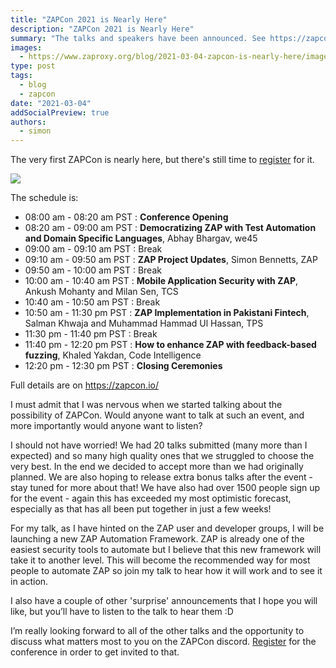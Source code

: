 ```yaml
---
title: "ZAPCon 2021 is Nearly Here"
description: "ZAPCon 2021 is Nearly Here"
summary: "The talks and speakers have been announced. See https://zapcon.io"
images:
  - https://www.zaproxy.org/blog/2021-03-04-zapcon-is-nearly-here/images/zapcon.png
type: post
tags:
  - blog
  - zapcon
date: "2021-03-04"
addSocialPreview: true
authors:
  - simon
---
```


The very first ZAPCon is nearly here, but there's still time to [register](https://www.eventbrite.com/e/zapcon-2021-registration-138800517083) for it.

![](./images/zapcon.png)

The schedule is:

- 08:00 am - 08:20 am PST : **Conference Opening**
- 08:20 am - 09:00 am PST : **Democratizing ZAP with Test Automation and Domain Specific Languages**, Abhay Bhargav, we45
- 09:00 am - 09:10 am PST : Break
- 09:10 am - 09:50 am PST : **ZAP Project Updates**, Simon Bennetts, ZAP
- 09:50 am - 10:00 am PST : Break
- 10:00 am - 10:40 am PST : **Mobile Application Security with ZAP**, Ankush Mohanty and Milan Sen, TCS
- 10:40 am - 10:50 am PST : Break
- 10:50 am - 11:30 pm PST : **ZAP Implementation in Pakistani Fintech**, Salman Khwaja and Muhammad Hammad Ul Hassan, TPS
- 11:30 pm - 11:40 pm PST : Break
- 11:40 pm - 12:20 pm PST : **How to enhance ZAP with feedback-based fuzzing**, Khaled Yakdan, Code Intelligence
- 12:20 pm - 12:30 pm PST : **Closing Ceremonies**

Full details are on https://zapcon.io/

I must admit that I was nervous when we started talking about the possibility of ZAPCon.
Would anyone want to talk at such an event, and more importantly would anyone want to listen?

I should not have worried! We had 20 talks submitted (many more than I expected) and so many high quality ones that we struggled to choose the very best. In the end we decided to accept more than we had originally planned. We are also hoping to release extra bonus talks after the event - stay tuned for more about that!
We have also had over 1500 people sign up for the event - again this has exceeded my most optimistic forecast, especially as that has all been put together in just a few weeks!

For my talk, as I have hinted on the ZAP user and developer groups, I will be launching a new ZAP Automation Framework. ZAP is already one of the easiest security tools to automate but I believe that this new framework will take it to another level.
This will become the recommended way for most people to automate ZAP so join my talk to hear how it will work and to see it in action.

I also have a couple of other 'surprise' announcements that I hope you will like, but you’ll have to listen to the talk to hear them :D

I’m really looking forward to all of the other talks and the opportunity to discuss what matters most to you on the ZAPCon discord.
[Register](https://www.eventbrite.com/e/zapcon-2021-registration-138800517083) for the conference in order to get invited to that.
